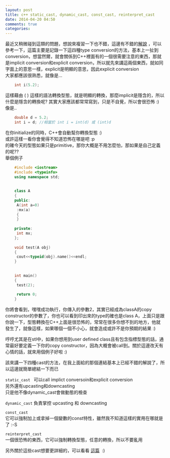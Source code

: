 ```yaml
---
layout: post
title: c++ static_cast, dynamic_cast, const_cast, reinterpret_cast
date: 2014-04-20 04:50
comments: true
categories: 
---
```



最近又稍微碰到這類的問題，想說來複習一下也不錯，這邊有不錯的[解說][1] ，可以參考一下，這篇主要是記錄一下這四種type conversion的方法，基本上一扯到conversion，想當然爾，就會關係到C++裡面有的一個很需要注意的東西，那就是implicit conversion和explicit conversion，所以就先來講這兩個東西，就如同字面上的意思一樣，explicit是明顯的意思，因此explicit conversion  
大家都應該很熟悉，就像是...  
```cpp
	int i(5.2);  
```
這樣藉由 ( ) 這樣的語法轉換型態，就是明顯的轉換，那麼implicit是隱含的，所以什麼是隱含的轉換呢? 其實大家應該都常常寫到，只是不自覺，所以會很恐怖 :) 像是..  
```cpp
	double d = 5.2;  
	int i = d; //相當於 int i = int(d) 或 (int)d  
```
在你initialize的同時，C++會自動幫你轉換型態 :)  
或許這樣一看你會覺得不知道恐怖在哪是吧 :p  
的確今天的型態如果只是primitive，那你大概是不用怎麼怕，那如果是自己定義的呢??  
舉個例子  
```cpp
	#include <iostream>  
	#include <typeinfo>  
	using namespace std;  
	  
	  
	class A  
	{  
	public:  
	 A(int a=0)  
	 :mx(a)  
	 {  
	 }  
	  
	private:  
	 int mx;  
	};  
	  
	void test(A obj)  
	{  
	 cout<<typeid(obj).name()<<endl;  
	}  
	  
	  
	int main()  
	{  
	 test(2);  
	  
	 return 0;  
	}  
```	  
  
你將會看到，嘿嘿成功執行，你傳入的參數2，其實已經成為classA的copy constructor的參數了，你也可以看到印出來的type的確也是class A，上面只是跟你說一下，型態轉換在C++上面是很恐怖的，常常在很多你想不到的地方，他就發生了，就像這樣，如果哪個一個不小心，就會造成或許不是你預期的結果 :)  
  
哼哼尤其是在stl中，如果你想用到user defined class且有包含指標型態的話，通常最好要定義一下你的copy constructor，因為大概會被call到。關於這邊改天有心情的話，就來用個例子好啦 :)  
  
該來講一下四種cast的方法，在我上面給的那個連結基本上已經不錯的解說了，所以這邊就簡單總結一下而已  
  
`static_cast ` 
可以call implict conversoin和explicit conversion  
另外還有upcasting和downcasting  
只是他不像dynamic_cast會做動態的檢查  
  
`dynamic_cast` 
負責掌控 upcasting 和 downcasting  
  
  
`const_cast`  
它可以強制加上或拿掉一個變數的const特性，雖然我不知道這樣的實用在哪就是了 :-S  
  
`reinterpret_cast`  
一個很恐怖的東西，它可以強制轉換型態，任意的轉換，所以不要亂用  
  
另外關於這些cast想要更詳細的，可以看看 [這篇][2]  :)   
  


[1]: http://www.cplusplus.com/doc/tutorial/typecasting/
[2]: http://stackoverflow.com/questions/332030/when-should-static-cast-dynamic-cast-const-cast-and-reinterpret-cast-be-used
